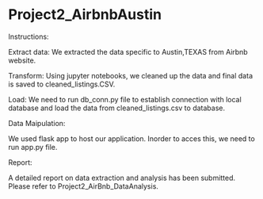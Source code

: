 # Project2_AirbnbAustin

Instructions:

Extract data:
We extracted the data specific to Austin,TEXAS from Airbnb website.

Transform:
Using jupyter notebooks, we cleaned up the data and final data is saved to cleaned_listings.CSV.

Load:
We need to run db_conn.py file to establish connection with local database and load the data from cleaned_listings.csv to database.


Data Maipulation:

We used flask app to host our application. Inorder to acces this, we need to run app.py file.

Report:

A detailed report on data extraction and analysis has been submitted. Please refer to Project2_AirBnb_DataAnalysis.